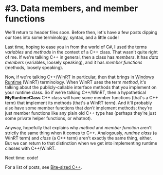 # #3. Data members, and member functions

We'll return to header files soon. Before then, let's have a few posts dipping our toes into some terminology, syntax, and a little code!

Last time, hoping to ease you in from the world of C#, I used the terms *variables* and *methods* in the context of a C++ class. That wasn't quite right of me. If we're talking C++ in general, then a class has *members*. It has *data members* (variables, loosely speaking), and it has *member functions* (methods, loosely speaking).

Now, if we're talking [C++/WinRT](https://docs.microsoft.com/windows/uwp/cpp-and-winrt-apis/) in particular, then that brings in [Windows Runtime](https://docs.microsoft.com/uwp/api/) (WinRT) terminology. When WinRT uses the term *method*, it's talking about the publicly-callable interface methods that you implement on your runtime class. So if we're talking C++/WinRT, then a hypothetical **MyRuntimeClass** C++ class will have some member functions (that's a C++ term) that implement its methods (that's a WinRT term). And it'll probably also have some member functions that *don't* implement methods; they're just member functions like any plain old C++ type has (perhaps they're just some private helper functions, or whatnot).

Anyway, hopefully that explains why *method* and *member function* aren't strictly the same thing when it comes to C++. Analogously, *runtime class* (a WinRT term) and *class* (a C++ term) aren't exactly the same thing, either. But we can return to that distinction when we get into implementing runtime classes with C++/WinRT.

Next time: code!

For a list of posts, see [Bite-sized C++](../README.md).
